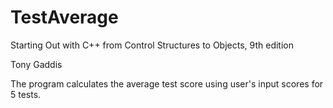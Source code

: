 # TestAverage

Starting Out with C++ from Control Structures to Objects, 9th edition

Tony Gaddis

The program calculates the average test score using user's input scores for 5 tests.

